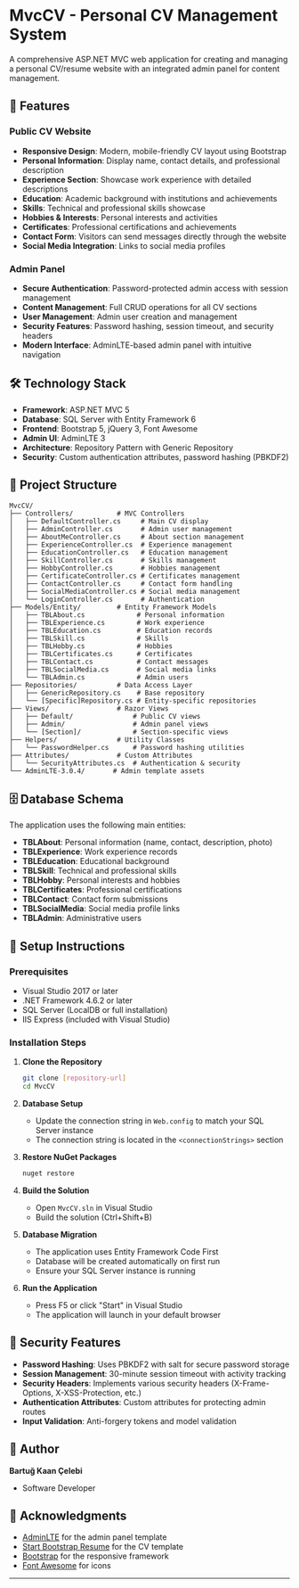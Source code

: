# MvcCV - Personal CV Management System

A comprehensive ASP.NET MVC web application for creating and managing a personal CV/resume website with an integrated admin panel for content management.

## 🚀 Features

### Public CV Website
- **Responsive Design**: Modern, mobile-friendly CV layout using Bootstrap
- **Personal Information**: Display name, contact details, and professional description
- **Experience Section**: Showcase work experience with detailed descriptions
- **Education**: Academic background with institutions and achievements
- **Skills**: Technical and professional skills showcase
- **Hobbies & Interests**: Personal interests and activities
- **Certificates**: Professional certifications and achievements
- **Contact Form**: Visitors can send messages directly through the website
- **Social Media Integration**: Links to social media profiles

### Admin Panel
- **Secure Authentication**: Password-protected admin access with session management
- **Content Management**: Full CRUD operations for all CV sections
- **User Management**: Admin user creation and management
- **Security Features**: Password hashing, session timeout, and security headers
- **Modern Interface**: AdminLTE-based admin panel with intuitive navigation

## 🛠️ Technology Stack

- **Framework**: ASP.NET MVC 5
- **Database**: SQL Server with Entity Framework 6
- **Frontend**: Bootstrap 5, jQuery 3, Font Awesome
- **Admin UI**: AdminLTE 3
- **Architecture**: Repository Pattern with Generic Repository
- **Security**: Custom authentication attributes, password hashing (PBKDF2)

## 📁 Project Structure

```
MvcCV/
├── Controllers/           # MVC Controllers
│   ├── DefaultController.cs     # Main CV display
│   ├── AdminController.cs       # Admin user management
│   ├── AboutMeController.cs     # About section management
│   ├── ExperienceController.cs  # Experience management
│   ├── EducationController.cs   # Education management
│   ├── SkillController.cs       # Skills management
│   ├── HobbyController.cs       # Hobbies management
│   ├── CertificateController.cs # Certificates management
│   ├── ContactController.cs     # Contact form handling
│   ├── SocialMediaController.cs # Social media management
│   └── LoginController.cs       # Authentication
├── Models/Entity/         # Entity Framework Models
│   ├── TBLAbout.cs             # Personal information
│   ├── TBLExperience.cs        # Work experience
│   ├── TBLEducation.cs         # Education records
│   ├── TBLSkill.cs             # Skills
│   ├── TBLHobby.cs             # Hobbies
│   ├── TBLCertificates.cs      # Certificates
│   ├── TBLContact.cs           # Contact messages
│   ├── TBLSocialMedia.cs       # Social media links
│   └── TBLAdmin.cs             # Admin users
├── Repositories/          # Data Access Layer
│   ├── GenericRepository.cs    # Base repository
│   └── [Specific]Repository.cs # Entity-specific repositories
├── Views/                 # Razor Views
│   ├── Default/               # Public CV views
│   ├── Admin/                 # Admin panel views
│   └── [Section]/             # Section-specific views
├── Helpers/               # Utility Classes
│   └── PasswordHelper.cs      # Password hashing utilities
├── Attributes/            # Custom Attributes
│   └── SecurityAttributes.cs  # Authentication & security
└── AdminLTE-3.0.4/       # Admin template assets
```

## 🗄️ Database Schema

The application uses the following main entities:

- **TBLAbout**: Personal information (name, contact, description, photo)
- **TBLExperience**: Work experience records
- **TBLEducation**: Educational background
- **TBLSkill**: Technical and professional skills
- **TBLHobby**: Personal interests and hobbies
- **TBLCertificates**: Professional certifications
- **TBLContact**: Contact form submissions
- **TBLSocialMedia**: Social media profile links
- **TBLAdmin**: Administrative users

## 🔧 Setup Instructions

### Prerequisites
- Visual Studio 2017 or later
- .NET Framework 4.6.2 or later
- SQL Server (LocalDB or full installation)
- IIS Express (included with Visual Studio)

### Installation Steps

1. **Clone the Repository**
   ```bash
   git clone [repository-url]
   cd MvcCV
   ```

2. **Database Setup**
   - Update the connection string in `Web.config` to match your SQL Server instance
   - The connection string is located in the `<connectionStrings>` section

3. **Restore NuGet Packages**
   ```bash
   nuget restore
   ```

4. **Build the Solution**
   - Open `MvcCV.sln` in Visual Studio
   - Build the solution (Ctrl+Shift+B)

5. **Database Migration**
   - The application uses Entity Framework Code First
   - Database will be created automatically on first run
   - Ensure your SQL Server instance is running

6. **Run the Application**
   - Press F5 or click "Start" in Visual Studio
   - The application will launch in your default browser

## 🔐 Security Features

- **Password Hashing**: Uses PBKDF2 with salt for secure password storage
- **Session Management**: 30-minute session timeout with activity tracking
- **Security Headers**: Implements various security headers (X-Frame-Options, X-XSS-Protection, etc.)
- **Authentication Attributes**: Custom attributes for protecting admin routes
- **Input Validation**: Anti-forgery tokens and model validation


## 👤 Author

**Bartuğ Kaan Çelebi**
- Software Developer

## 🙏 Acknowledgments

- [AdminLTE](https://adminlte.io/) for the admin panel template
- [Start Bootstrap Resume](https://startbootstrap.com/theme/resume) for the CV template
- [Bootstrap](https://getbootstrap.com/) for the responsive framework
- [Font Awesome](https://fontawesome.com/) for icons

---